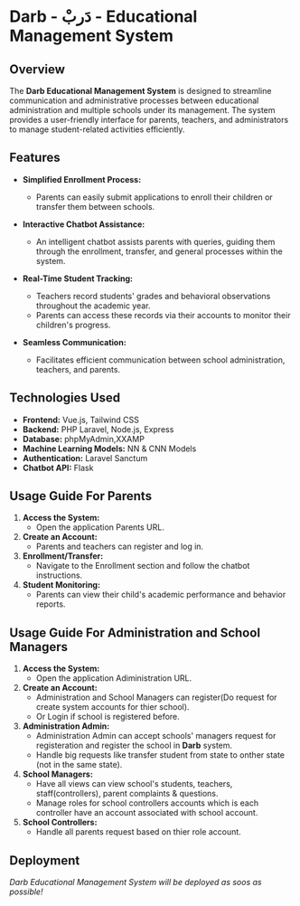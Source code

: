 # Darb - دَربْ - Educational Management System

## Overview
The **Darb Educational Management System** is designed to streamline communication and administrative processes between educational administration and multiple schools under its management. The system provides a user-friendly interface for parents, teachers, and administrators to manage student-related activities efficiently.

## Features
- **Simplified Enrollment Process:**
  - Parents can easily submit applications to enroll their children or transfer them between schools.

- **Interactive Chatbot Assistance:**
  - An intelligent chatbot assists parents with queries, guiding them through the enrollment, transfer, and general processes within the system.

- **Real-Time Student Tracking:**
  - Teachers record students' grades and behavioral observations throughout the academic year.
  - Parents can access these records via their accounts to monitor their children's progress.

- **Seamless Communication:**
  - Facilitates efficient communication between school administration, teachers, and parents.

## Technologies Used
- **Frontend:** Vue.js, Tailwind CSS
- **Backend:** PHP Laravel, Node.js, Express
- **Database:** phpMyAdmin,XXAMP
- **Machine Learning Models:** NN & CNN Models
- **Authentication:** Laravel Sanctum
- **Chatbot API:** Flask

## Usage Guide For Parents
1. **Access the System:**
    - Open the application Parents URL.
2. **Create an Account:**
    - Parents and teachers can register and log in.
3. **Enrollment/Transfer:**
    - Navigate to the Enrollment section and follow the chatbot instructions.
4. **Student Monitoring:**
    - Parents can view their child's academic performance and behavior reports.

## Usage Guide For Administration and School Managers
1. **Access the System:**
    - Open the application Adiministration URL.
2. **Create an Account:**
    - Administration and School Managers can register(Do request for create system accounts for thier school).
    - Or Login if school is registered before.
5. **Administration Admin:**
    - Administration Admin can accept schools' managers request for registeration and register the school in **Darb** system. 
    - Handle big requests like transfer student from state to onther state (not in the same state).
4. **School Managers:**
    - Have all views can view school's students, teachers, staff(controllers), parent complaints & questions.
    - Manage roles for school controllers accounts which is each controller have an account associated with school account.
5. **School Controllers:**
    - Handle all parents request based on thier role account.

## Deployment
*Darb Educational Management System will be deployed as soos as possible!*

